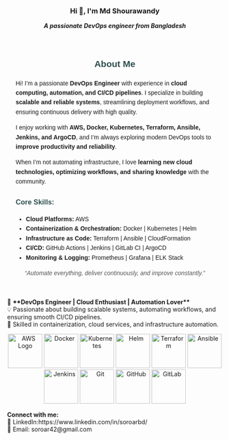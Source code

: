 <h3 align="center">Hi 👋, I'm Md Shourawandy</h3>
<p align="center"> <i><b>A passionate DevOps engineer from Bangladesh</b></i></p>

<section id="about-me" style="font-family: Arial, sans-serif; line-height: 1.6; max-width: 800px; margin: auto; padding: 20px;">
  <h2 style="text-align: center; color: #2F4F4F;">About Me</h2>
  
  <p>Hi! I’m  a passionate <strong>DevOps Engineer</strong> with experience in <strong>cloud computing, automation, and CI/CD pipelines</strong>. I specialize in building <strong>scalable and reliable systems</strong>, streamlining deployment workflows, and ensuring continuous delivery with high quality.</p>
  <p>I enjoy working with <strong>AWS, Docker, Kubernetes, Terraform, Ansible, Jenkins, and ArgoCD</strong>, and I’m always exploring modern DevOps tools to <strong>improve productivity and reliability</strong>.</p>
  <p>When I’m not automating infrastructure, I love <strong>learning new cloud technologies, optimizing workflows, and sharing knowledge</strong> with the community.</p>
  
  <h3 style="color: #2F4F4F;">Core Skills:</h3>
  <ul>
    <li><strong>Cloud Platforms:</strong> AWS </li>
    <li><strong>Containerization & Orchestration:</strong> Docker | Kubernetes | Helm</li>
    <li><strong>Infrastructure as Code:</strong> Terraform | Ansible | CloudFormation</li>
    <li><strong>CI/CD:</strong> GitHub Actions | Jenkins | GitLab CI | ArgoCD</li>
    <li><strong>Monitoring & Logging:</strong> Prometheus | Grafana | ELK Stack</li>
  </ul>
  <p style="text-align: center; font-style: italic; color: #555;">“Automate everything, deliver continuously, and improve constantly.”</p>
</section>

<p align="left">🚀 <b> **DevOps Engineer | Cloud Enthusiast | Automation Lover** </b>  <br> 
💡 Passionate about building scalable systems, automating workflows, and ensuring smooth CI/CD pipelines.<br>   
🔧 Skilled in containerization, cloud services, and infrastructure automation.  </p>
<p align="center">
  <img src="https://upload.wikimedia.org/wikipedia/commons/9/93/Amazon_Web_Services_Logo.svg" width="80" alt="AWS Logo" />
  <img src="https://cdn.jsdelivr.net/gh/devicons/devicon/icons/docker/docker-original.svg" width="80" height="80" alt="Docker" />
  <img src="https://cdn.jsdelivr.net/gh/devicons/devicon/icons/kubernetes/kubernetes-plain.svg" width="80" height="80" alt="Kubernetes" />
  <img src="https://helm.sh/img/helm.svg" width="80" height="80" alt="Helm" />
  <img src="https://cdn.jsdelivr.net/gh/devicons/devicon/icons/terraform/terraform-original.svg" width="80" height="80" alt="Terraform" />
  <img src="https://cdn.jsdelivr.net/gh/devicons/devicon/icons/ansible/ansible-original.svg" width="80" height="80" alt="Ansible" />
  <img src="https://cdn.jsdelivr.net/gh/devicons/devicon/icons/jenkins/jenkins-original.svg" width="80" height="80" alt="Jenkins" />
  <img src="https://cdn.jsdelivr.net/gh/devicons/devicon/icons/git/git-original.svg" width="80" height="80" alt="Git" />
  <img src="https://cdn.jsdelivr.net/gh/devicons/devicon/icons/github/github-original.svg" width="80" height="80" alt="GitHub" />
  <img src="https://cdn.jsdelivr.net/gh/devicons/devicon/icons/gitlab/gitlab-original.svg" width="80" height="80" alt="GitLab" />
</p>
<b align="left">Connect with me:</b> <br> 
💼 LinkedIn:<a>https://www.linkedin.com/in/soroarbd/</a><br>
📧 Email: soroar42@gmail.com  
